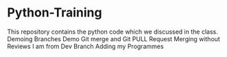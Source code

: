 # Python-Training

This repository contains the python code which we discussed in the class.
Demoing Branches
Demo Git merge and Git PULL Request
Merging without Reviews
I am from Dev Branch
Adding my Programmes
